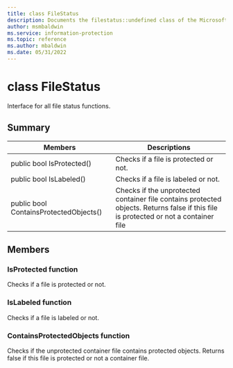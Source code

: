 ```yaml
---
title: class FileStatus 
description: Documents the filestatus::undefined class of the Microsoft Information Protection (MIP) SDK.
author: msmbaldwin
ms.service: information-protection
ms.topic: reference
ms.author: mbaldwin
ms.date: 05/31/2022
---
```


# class FileStatus 
Interface for all file status functions.
  
## Summary
 Members                        | Descriptions                                
--------------------------------|---------------------------------------------
public bool IsProtected()  |  Checks if a file is protected or not.
public bool IsLabeled()  |  Checks if a file is labeled or not.
public bool ContainsProtectedObjects()  |  Checks if the unprotected container file contains protected objects. Returns false if this file is protected or not a container file
  
## Members
  
### IsProtected function
Checks if a file is protected or not.
  
### IsLabeled function
Checks if a file is labeled or not.
  
### ContainsProtectedObjects function
Checks if the unprotected container file contains protected objects. Returns false if this file is protected or not a container file.
